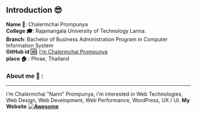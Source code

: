 ## Introduction :sunglasses:
**Name :name_badge:**:     Chalermchai Prompunya
<br>
**College :mortar_board:**: Rajamangala University of Technology Lanna.
<br>
**Branch**: Bachelor of Business Administration Program in Computer Information System
<br>
**GitHub id :id:**: [I'm Chalermchai Prompunya](https://github.com/nann)
<br>
**place :house:** : Phrae, Thailand
### About me :boy: :
---
i'm Chalermchai "Nann" Prompunya, i'm interested in Web Technologies, Web Design, Web Development, Web Performance, WordPress, UX / UI.
**My Website**  **[![Awesome](https://awesome.re/badge.svg)](https://nann.github.io)**

